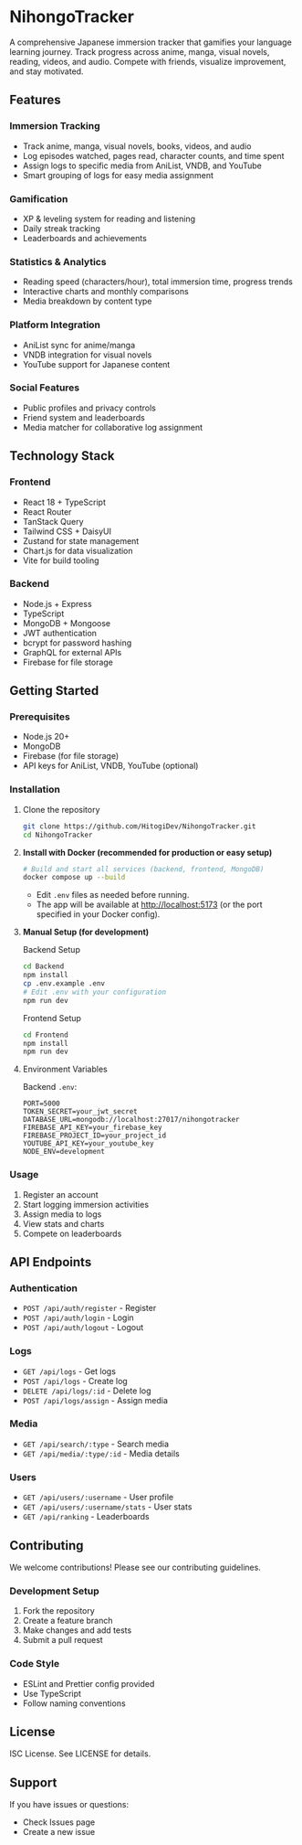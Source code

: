 # NihongoTracker

A comprehensive Japanese immersion tracker that gamifies your language learning journey. Track progress across anime, manga, visual novels, reading, videos, and audio. Compete with friends, visualize improvement, and stay motivated.

## Features

### Immersion Tracking

- Track anime, manga, visual novels, books, videos, and audio
- Log episodes watched, pages read, character counts, and time spent
- Assign logs to specific media from AniList, VNDB, and YouTube
- Smart grouping of logs for easy media assignment

### Gamification

- XP & leveling system for reading and listening
- Daily streak tracking
- Leaderboards and achievements

### Statistics & Analytics

- Reading speed (characters/hour), total immersion time, progress trends
- Interactive charts and monthly comparisons
- Media breakdown by content type

### Platform Integration

- AniList sync for anime/manga
- VNDB integration for visual novels
- YouTube support for Japanese content

### Social Features

- Public profiles and privacy controls
- Friend system and leaderboards
- Media matcher for collaborative log assignment

## Technology Stack

### Frontend

- React 18 + TypeScript
- React Router
- TanStack Query
- Tailwind CSS + DaisyUI
- Zustand for state management
- Chart.js for data visualization
- Vite for build tooling

### Backend

- Node.js + Express
- TypeScript
- MongoDB + Mongoose
- JWT authentication
- bcrypt for password hashing
- GraphQL for external APIs
- Firebase for file storage

## Getting Started

### Prerequisites

- Node.js 20+
- MongoDB
- Firebase (for file storage)
- API keys for AniList, VNDB, YouTube (optional)

### Installation

1. Clone the repository

   ```bash
   git clone https://github.com/HitogiDev/NihongoTracker.git
   cd NihongoTracker
   ```

2. **Install with Docker (recommended for production or easy setup)**

   ```bash
   # Build and start all services (backend, frontend, MongoDB)
   docker compose up --build
   ```

   - Edit `.env` files as needed before running.
   - The app will be available at [http://localhost:5173](http://localhost:5173) (or the port specified in your Docker config).

3. **Manual Setup (for development)**

   Backend Setup

   ```bash
   cd Backend
   npm install
   cp .env.example .env
   # Edit .env with your configuration
   npm run dev
   ```

   Frontend Setup

   ```bash
   cd Frontend
   npm install
   npm run dev
   ```

4. Environment Variables

   Backend `.env`:

   ```env
   PORT=5000
   TOKEN_SECRET=your_jwt_secret
   DATABASE_URL=mongodb://localhost:27017/nihongotracker
   FIREBASE_API_KEY=your_firebase_key
   FIREBASE_PROJECT_ID=your_project_id
   YOUTUBE_API_KEY=your_youtube_key
   NODE_ENV=development
   ```

### Usage

1. Register an account
2. Start logging immersion activities
3. Assign media to logs
4. View stats and charts
5. Compete on leaderboards

## API Endpoints

### Authentication

- `POST /api/auth/register` - Register
- `POST /api/auth/login` - Login
- `POST /api/auth/logout` - Logout

### Logs

- `GET /api/logs` - Get logs
- `POST /api/logs` - Create log
- `DELETE /api/logs/:id` - Delete log
- `POST /api/logs/assign` - Assign media

### Media

- `GET /api/search/:type` - Search media
- `GET /api/media/:type/:id` - Media details

### Users

- `GET /api/users/:username` - User profile
- `GET /api/users/:username/stats` - User stats
- `GET /api/ranking` - Leaderboards

## Contributing

We welcome contributions! Please see our contributing guidelines.

### Development Setup

1. Fork the repository
2. Create a feature branch
3. Make changes and add tests
4. Submit a pull request

### Code Style

- ESLint and Prettier config provided
- Use TypeScript
- Follow naming conventions

## License

ISC License. See LICENSE for details.

## Support

If you have issues or questions:

- Check Issues page
- Create a new issue

